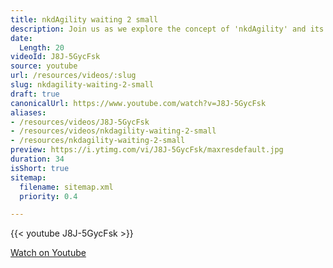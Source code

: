 ```yaml
---
title: nkdAgility waiting 2 small
description: Join us as we explore the concept of 'nkdAgility' and its impact on efficiency. Discover how waiting can be minimised for optimal performance!
date:
  Length: 20
videoId: J8J-5GycFsk
source: youtube
url: /resources/videos/:slug
slug: nkdagility-waiting-2-small
draft: true
canonicalUrl: https://www.youtube.com/watch?v=J8J-5GycFsk
aliases:
- /resources/videos/J8J-5GycFsk
- /resources/videos/nkdagility-waiting-2-small
- /resources/nkdagility-waiting-2-small
preview: https://i.ytimg.com/vi/J8J-5GycFsk/maxresdefault.jpg
duration: 34
isShort: true
sitemap:
  filename: sitemap.xml
  priority: 0.4

---
```

{{< youtube J8J-5GycFsk >}} 
  
 [Watch on Youtube](https://www.youtube.com/watch?v=J8J-5GycFsk)

